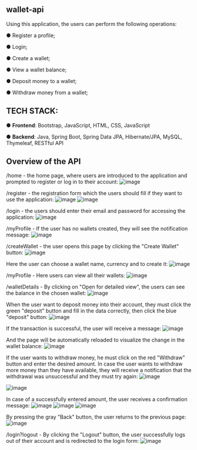 ## wallet-api
Using this application, the users can perform the following operations: 

● Register a profile;

● Login;

● Create a wallet;

● View a wallet balance;

● Deposit money to a wallet;

● Withdraw money from a wallet;

## TECH STACK:

● **Frontend**: Bootstrap, JavaScript, HTML, CSS, JavaScript

● **Backend**: Java, Spring Boot, Spring Data JPA, Hibernate/JPA, MySQL, Thymeleaf, RESTful API

## Overview of the API

/home - the home page, where users are introduced to the application and prompted to register or log in to their account:
![image](https://github.com/user-attachments/assets/7884c997-afd5-42cf-93d2-3ba57d1de534)

/register - the registration form which the users should fill if they want to use the application:
![image](https://github.com/user-attachments/assets/077d5c30-e8aa-4537-ae83-d1a979c07cd9)
![image](https://github.com/user-attachments/assets/5978c0ec-2c4e-43f5-88c5-3132c3c2d9c8)

/login - the users should enter their email and password for accessing the application:
![image](https://github.com/user-attachments/assets/8f105d57-aac4-4df7-83c0-b710695fcca5)

/myProfile - If the user has no wallets created, they will see the notification message:
![image](https://github.com/user-attachments/assets/66f89658-281a-4dd5-9390-62ef630f35ba)

/createWallet - the user opens this page by clicking the "Create Wallet" button:
![image](https://github.com/user-attachments/assets/575f7bf0-be4f-4505-98cf-08ad4ea09bae)

Here the user can choose a wallet name, currency and to create it:
![image](https://github.com/user-attachments/assets/57affa4a-979f-418b-b45b-ec3efa6f866f)

/myProfile - Here users can view all their wallets:
![image](https://github.com/user-attachments/assets/1d258692-0900-428d-a907-c15860e7253a)

/walletDetails - By clicking on "Open for detailed view", the users can see the balance in the chosen wallet:
![image](https://github.com/user-attachments/assets/ea2a0df9-a301-40ed-a745-2b2d7e872216)

When the user want to deposit money into their account, they must click the green "deposit" button and fill in the data correctly, then click the blue "deposit" button:
![image](https://github.com/user-attachments/assets/d9d4e211-ba9d-4767-8211-89a33d14065a)

If the transaction is successful, the user will receive a message:
![image](https://github.com/user-attachments/assets/36e205e5-960a-432b-b79f-97673c890694)

And the page will be automatically reloaded to visualize the change in the wallet balance:
![image](https://github.com/user-attachments/assets/6e624bdd-1650-4007-b17f-0a64c034e48d)

If the user wants to withdraw money, he must click on the red "Withdraw" button and enter the desired amount. In case the user wants to withdraw more money than they have available, they will receive a notification that the withdrawal was unsuccessful and they must try again:
![image](https://github.com/user-attachments/assets/60765652-784a-4cae-ab25-50c4df751f46)

![image](https://github.com/user-attachments/assets/4ff3b493-aaef-4bb9-946f-45796468b72e)


In case of a successfully entered amount, the user receives a confirmation message:
![image](https://github.com/user-attachments/assets/ee9d411a-ebd1-4c76-9186-5d53341c10e3)
![image](https://github.com/user-attachments/assets/328ff49e-721d-4c53-8b0e-292fc4c2f5bc)
![image](https://github.com/user-attachments/assets/cde21129-2358-47be-b05a-1908a5b9b153)

By pressing the gray "Back" button, the user returns to the previous page:
![image](https://github.com/user-attachments/assets/ebfe3aa8-6e97-43e0-b329-ce9e4a9780c0)

/login?logout - By clicking the "Logout" button, the user successfully logs out of their account and is redirected to the login form:
![image](https://github.com/user-attachments/assets/c15a6386-3f09-49da-9db2-45b905de645e)









